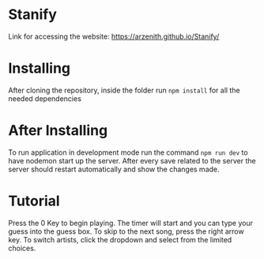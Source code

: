 # Stanify

Link for accessing the website:
https://arzenith.github.io/Stanify/

# Installing
After cloning the repository, inside the folder run `npm install` for all the needed dependencies

# After Installing
To run application in development mode run the command `npm run dev` to have nodemon start up the server. After every save related to the server the server should restart automatically and show the changes made.

# Tutorial
Press the 0 Key to begin playing. The timer will start and you can type your guess into the guess box. To skip to the next song, press the right arrow key. To switch artists, click the dropdown and select from the limited choices.
